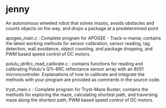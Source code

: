 jenny
=====

An autonomous wheeled robot that solves mazes, avoids obstacles and counts objects on the way, and drops a package at a predetermined point

apogee_main.c :  Complete program for APOGEE - Track-o-mania; contains the latest working methods for sensor calibration, sensor reading, tag detection, wall avoidance, object counting, 
                 and package dropping, and PWM based speed control of DC motors.

polulu_qtr8rc_read_calibrate.c : contains functions for reading and calibrating Polulu's QTr-8RC reflectance sensor array with an 
                                 8051 microncontroller. Explanations of how to calibrate and integrate the methods with your program 
                                 are provided as comments in the source code.

tryst_main.c : Complete program for Tryst-Maze Buster; contains the methods for exploring the maze, calculating shortest path, and traversing
               maze along the shortest path; PWM based speed control of DC motors.
